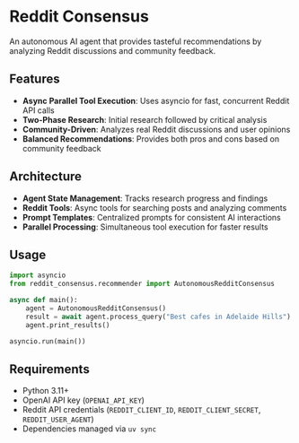 # Reddit Consensus

An autonomous AI agent that provides tasteful recommendations by analyzing Reddit discussions and community feedback.

## Features

- **Async Parallel Tool Execution**: Uses asyncio for fast, concurrent Reddit API calls
- **Two-Phase Research**: Initial research followed by critical analysis
- **Community-Driven**: Analyzes real Reddit discussions and user opinions
- **Balanced Recommendations**: Provides both pros and cons based on community feedback

## Architecture

- **Agent State Management**: Tracks research progress and findings
- **Reddit Tools**: Async tools for searching posts and analyzing comments
- **Prompt Templates**: Centralized prompts for consistent AI interactions
- **Parallel Processing**: Simultaneous tool execution for faster results

## Usage

```python
import asyncio
from reddit_consensus.recommender import AutonomousRedditConsensus

async def main():
    agent = AutonomousRedditConsensus()
    result = await agent.process_query("Best cafes in Adelaide Hills")
    agent.print_results()

asyncio.run(main())
```

## Requirements

- Python 3.11+
- OpenAI API key (`OPENAI_API_KEY`)
- Reddit API credentials (`REDDIT_CLIENT_ID`, `REDDIT_CLIENT_SECRET`, `REDDIT_USER_AGENT`)
- Dependencies managed via `uv sync`